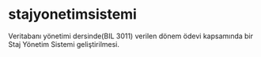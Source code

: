 # stajyonetimsistemi

Veritabanı yönetimi dersinde(BIL 3011) verilen dönem ödevi kapsamında bir Staj Yönetim Sistemi geliştirilmesi.
